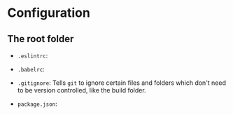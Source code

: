 # Configuration


## The root folder

- `.eslintrc`: 
  
- `.babelrc`: 

- `.gitignore`: Tells `git` to ignore certain files and folders which don't need to be version controlled, like the build folder.

- `package.json`: 

## 
